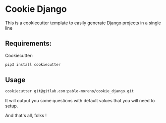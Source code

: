 # Cookie Django

This is a cookiecutter template to easily generate Django projects in a single line


## Requirements:

Cookiecutter: 
```sh
pip3 install cookiecutter
```

## Usage

```sh
cookiecutter git@gitlab.com:pablo-moreno/cookie_django.git
```

It will output you some questions with default values that you will need to setup.

And that's all, folks !

